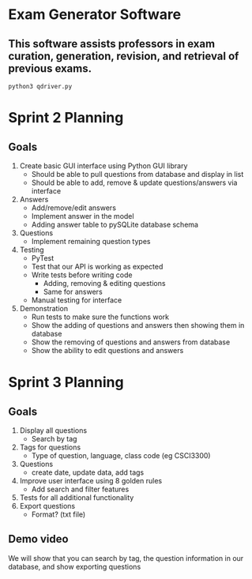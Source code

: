 # Exam Generator Software

## This software assists professors in exam curation, generation, revision, and retrieval of previous exams.
```
python3 qdriver.py

```

# Sprint 2 Planning

## Goals

1. Create basic GUI interface using Python GUI library
    * Should be able to pull questions from database and display in list
    * Should be able to add, remove & update questions/answers via interface
2. Answers 
    * Add/remove/edit answers
    * Implement answer in the model
    * Adding answer table to pySQLite database schema
3. Questions
    * Implement remaining question types
4. Testing
    * PyTest
    * Test that our API is working as expected
    * Write tests before writing code
        * Adding, removing & editing questions
        * Same for answers
    * Manual testing for interface
5. Demonstration
    * Run tests to make sure the functions work
    * Show the adding of questions and answers then showing them in database
    * Show the removing of questions and answers from database
    * Show the ability to edit questions and answers

# Sprint 3 Planning

## Goals

1. Display all questions
    * Search by tag
2. Tags for questions
    * Type of question, language, class code (eg CSCI3300)
3. Questions
    * create date, update data, add tags
4. Improve user interface using 8 golden rules
    * Add search and filter features
5. Tests for all additional functionality
6. Export questions
    * Format? (txt file)

## Demo video

We will show that you can search by tag, the question information in our database, and show exporting questions